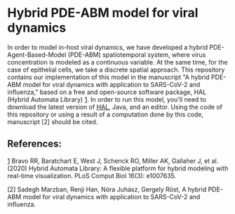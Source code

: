 # Hybrid PDE-ABM model for viral dynamics

In order to model in-host viral dynamics, we have developed a hybrid PDE-Agent-Based-Model (PDE-ABM) spatiotemporal system, where virus concentration is modeled as a continuous variable. At the same time, for the case of epithelial cells, we take a discrete spatial approach. 
This repository contains our implementation of this model in the manuscript "A hybrid PDE-ABM model for viral dynamics with application to SARS-CoV-2 and influenza," based on a free and open-source software package, HAL (Hybrid Automata Library) [1](https://journals.plos.org/ploscompbiol/article?id=10.1371/journal.pcbi.1007635). In order to run this model, you'll need to download the latest version of [HAL](https://github.com/MathOnco/HAL.git), Java, and an editor. Using the code of this repository or using a result of a computation done by this code, manuscript [2] should be cited.

## References: 
[1](https://journals.plos.org/ploscompbiol/article?id=10.1371/journal.pcbi.1007635) Bravo RR, Baratchart E, West J, Schenck RO, Miller AK, Gallaher J, et al. (2020) Hybrid Automata Library: A flexible platform for hybrid modeling with real-time visualization. PLoS Comput Biol 16(3): e1007635.

[2] Sadegh Marzban, Renji Han, Nóra Juhász, Gergely Röst, A hybrid PDE-ABM model for viral dynamics with application to SARS-CoV-2 and influenza.

